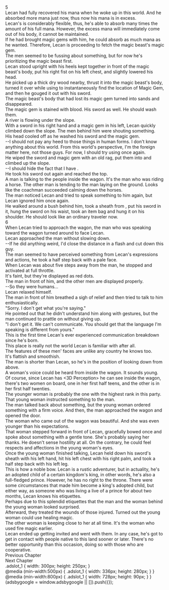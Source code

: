 5<br/>
Lecan had fully recovered his mana when he woke up in this world. And he absorbed more mana just now, thus now his mana is in excess.<br/>
Lecan's <Mana Absorption> is considerably flexible, thus, he's able to absorb many times the amount of his full mana. However, the excess mana will immediately come out of his body, it cannot be maintained.<br/>
If he had brought magic gems with him, he could absorb as much mana as he wanted. Therefore, Lecan is proceeding to fetch the magic beast's magic gem.<br/>
The men seemed to be fussing about something, but for now he's prioritizing the magic beast first.<br/>
Lecan stood upright with his heels kept together in front of the magic beast's body, put his right fist on his left chest, and slightly lowered his head.<br/>
He picked up a thick dry wood nearby, thrust it into the magic beast's body, turned it over while using <Mana Detection> to instantaneously find the location of Magic Gem, and then he gouged it out with his sword. <br/>
The magic beast's body that had lost its magic gem turned into sands and disappeared.<br/>
The magic gem is stained with blood. His sword as well. He should wash them.<br/>
A river is flowing under the slope.<br/>
With a sword in his right hand and a magic gem in his left, Lecan quickly climbed down the slope. The men behind him were shouting something.<br/>
His head cooled off as he washed his sword and the magic gem.<br/>
--I should not pay any heed to those things in human forms. I don't know anything about this world. From this world's perspective, I'm the foreign matter here, not those guys. For now, I should try using <Mana Detection> once again.<br/>
He wiped the sword and magic gem with an old rag, put them into <Storage> and climbed up the slope.<br/>
--I should hide the fact that I have <Storage>.<br/>
He took his sword out <Storage> again and reached the top.<br/>
A man is talking to the people inside the wagon. It's the man who was riding a horse. The other man is tending to the man laying on the ground. Looks like the coachman succeeded calming down the horses.<br/>
The man noticed Lecan and tried to speak something to him again, but Lecan ignored him once again.<br/>
He walked around a bush behind him, took a sheath from <Storage>, put his sword in it, hung the sword on his waist, took an item bag and hung it on his shoulder. He should look like an ordinary traveler now.<br/>
6<br/>
When Lecan tried to approach the wagon, the man who was speaking toward the wagon turned around to face Lecan.<br/>
Lecan approached the man without slowing down.<br/>
--If he did anything weird, I'd close the distance in a flash and cut down this guy.<br/>
The man seemed to have perceived something from Lecan's expressions and actions, he took a half step back with a pale face.<br/>
When Lecan was about five steps away from the man, he stopped and activated <Mana Detection> at full throttle.<br/>
It's faint, but they're displayed as red dots.<br/>
The man in front of him, and the other men are displayed properly.<br/>
--So they were humans...<br/>
Lecan relaxed himself.<br/>
The man in front of him breathed a sigh of relief and then tried to talk to him enthusiastically.<br/>
"Sorry. I don't get what you're saying."<br/>
He pointed out that he didn't understand him along with gestures, but the man continued to prattle on without giving up.<br/>
"I don't get it. We can't communicate. You should get that the language I'm speaking is different from yours."<br/>
This is the first time Lecan's ever experienced communication breakdown since he's born.<br/>
This place is really not the world Lecan is familiar with after all.<br/>
The features of these men' faces are unlike any country he knows too.<br/>
It's flattish and smoothish.<br/>
The man is shorter than Lecan, so he's in the position of looking down from above.<br/>
A woman's voice could be heard from inside the wagon. It sounds young.<br/>
Of course, since Lecan has <3D Perception> he can see inside the wagon, there's two women on board, one in her first half teens, and the other is in her first half twenties.<br/>
The younger woman is probably the one with the highest rank in this party. That young woman instructed something to the man.<br/>
The man talked back about something, but the young woman ordered something with a firm voice. And then, the man approached the wagon and opened the door.<br/>
The woman who came out of the wagon was beautiful. And she was even younger than his expectations.<br/>
That woman stepped forward in front of Lecan, gracefully bowed once and spoke about something with a gentle tone. She's probably saying her thanks. He doesn't sense hostility at all. On the contrary, he could feel respects and affections in the young woman's eyes.<br/>
Once the young woman finished talking, Lecan held down his sword's sheath with his left hand, hit his left chest with his right palm, and took a half step back with his left leg.<br/>
This is how a noble bow. Lecan is a rustic adventurer, but in actuality, he's an adopted child of a certain kingdom's king, in other words, he's also a full-fledged prince. However, he has no right to the throne. There were some circumstances that made him become a king's adopted child, but either way, as someone who was living a live of a prince for about two months, Lecan knows his etiquettes.<br/>
Perhaps due to this splendid etiquettes that the man and the woman behind the young woman looked surprised.<br/>
Afterward, they treated the wounds of those injured. Turned out the young woman could use healing magic.<br/>
The other woman is keeping close to her at all time. It's the woman who used fire magic earlier.<br/>
Lecan ended up getting invited and went with them. In any case, he's got to get in contact with people native to this land sooner or later. There's no better opportunity than this occasion, doing so with those who are cooperative.<br/>
Previous Chapter<br/>
Next Chapter <br/>
.adslot_1 { width: 300px; height: 250px; }<br/>
@media (min-width:500px) { .adslot_1 { width: 336px; height: 280px; } }<br/>
@media (min-width:800px) { .adslot_1 { width: 728px; height: 90px; } }<br/>
(adsbygoogle = window.adsbygoogle || []).push({});<br/>
